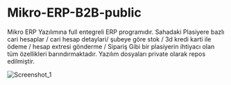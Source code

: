# Mikro-ERP-B2B-public
Mikro ERP Yazılımına full entegreli ERP programıdır. Sahadaki Plasiyere bazlı cari hesaplar / cari hesap detaylari/ şubeye göre stok / 3d kredi karti ile ödeme / hesap extresi gönderme / Sipariş Gibi bir plasiyerin ihtiyacı olan tüm özellikleri barındırmaktadır. Yazılım dosyaları private olarak repos edilmiştir.

![Screenshot_1](https://user-images.githubusercontent.com/23239351/160587520-b95d1afe-f318-4713-bc9b-94e29e8bea4a.jpg)
